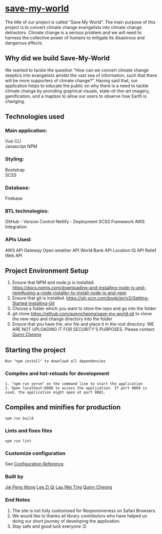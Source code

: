 # [save-my-world](https://save-my-world.netlify.app/#/)
The title of our project is called “Save My World”. The main purpose of this project is to convert climate change evangelists into climate change detractors. Climate change is a serious problem and we will need to harness the collective power of humans to mitigate its disastrous and dangerous effects. 

## Why did we build Save-My-World
We wanted to tackle the question “How can we convert climate change skeptics into evangelists amidst the vast sea of information, such that there will be more supporters of climate change?”.  Having said that, our application helps to educate the public on why there is a need to tackle climate change by providing graphical visuals, state-of-the-art imagery, gamification, and a mapbox to allow our users to observe how Earth is changing.

## Technologies used
### Main application:
Vue CLI<br />
Javascript
NPM
### Styling:
Bootstrap<br />
SCSS
### Database: 
Firebase 
### BTL technologies:
GitHub - Version Control
Netlify - Deployment
SCSS Framework
AWS Integration
### APIs Used:
AWS API Gateway
Open weather API
World Bank API
Location IQ API
Relief Web API

## Project Environment Setup
1) Ensure that NPM and node.js is installed. https://docs.npmjs.com/downloading-and-installing-node-js-and-npm#using-a-node-installer-to-install-node-js-and-npm
2) Ensure that git is installed. https://git-scm.com/book/en/v2/Getting-Started-Installing-Git
3) Choose a folder which you want to store the repo and go into the folder
4) git clone https://github.com/quinncheong/save-my-world.git to clone the new repo and change directory into the folder
5) Ensure that you have the .env file and place it in the root directory. WE ARE NOT UPLOADING IT FOR SECURITY'S PURPOSES. Please contact [Quinn Cheong](https://github.com/quinncheong)  

## Starting the project
```
Run "npm install" to download all dependencies 
```
### Compiles and hot-reloads for development
```
1. "npm run serve" on the command line to start the application
2. Open localhost:8080 to access the application. If port 8080 is used, the application might open at port 8081.
```
## Compiles and minifies for production
```
npm run build
```

### Lints and fixes files
```
npm run lint
```

### Customize configuration
See [Configuration Reference](https://cli.vuejs.org/config/).

### Built by
[Jie Peng Wong](https://github.com/jiepengwong) 
[Lee Zi Qi](https://github.com/asianburpgirl) 
[Lau Wei Ting](https://github.com/WeiTingsys) 
[Quinn Cheong](https://github.com/quinncheong) 

### End Notes
1. The site is not fully customised for Responsiveness on Safari Browsers.
2. We would like to thanks all library contributors who have helped us doing our short journey of developing the application.
3. Stay safe and good luck everyone :D

